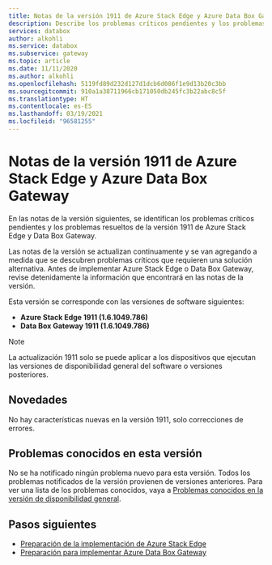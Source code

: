 ```yaml
---
title: Notas de la versión 1911 de Azure Stack Edge y Azure Data Box Gateway | Microsoft Docs
description: Describe los problemas críticos pendientes y los problemas solucionados de la versión 1911 de Azure Stack Edge y Data Box Gateway.
services: databox
author: alkohli
ms.service: databox
ms.subservice: gateway
ms.topic: article
ms.date: 11/11/2020
ms.author: alkohli
ms.openlocfilehash: 5119fd89d232d127d1dcb6d086f1e9d13b20c3bb
ms.sourcegitcommit: 910a1a38711966cb171050db245fc3b22abc8c5f
ms.translationtype: HT
ms.contentlocale: es-ES
ms.lasthandoff: 03/19/2021
ms.locfileid: "96581255"
---
```

# <a name="azure-stack-edge-and-azure-data-box-gateway-1911-release-notes"></a>Notas de la versión 1911 de Azure Stack Edge y Azure Data Box Gateway

En las notas de la versión siguientes, se identifican los problemas críticos pendientes y los problemas resueltos de la versión 1911 de Azure Stack Edge y Data Box Gateway.

Las notas de la versión se actualizan continuamente y se van agregando a medida que se descubren problemas críticos que requieren una solución alternativa. Antes de implementar Azure Stack Edge o Data Box Gateway, revise detenidamente la información que encontrará en las notas de la versión.

Esta versión se corresponde con las versiones de software siguientes:

- **Azure Stack Edge 1911 (1.6.1049.786)**
- **Data Box Gateway 1911 (1.6.1049.786)**

> [!NOTE]
> La actualización 1911 solo se puede aplicar a los dispositivos que ejecutan las versiones de disponibilidad general del software o versiones posteriores.

## <a name="whats-new"></a>Novedades

No hay características nuevas en la versión 1911, solo correcciones de errores.

## <a name="known-issues-in-this-release"></a>Problemas conocidos en esta versión

No se ha notificado ningún problema nuevo para esta versión. Todos los problemas notificados de la versión provienen de versiones anteriores. Para ver una lista de los problemas conocidos, vaya a [Problemas conocidos en la versión de disponibilidad general](data-box-gateway-release-notes.md#known-issues-in-ga-release).

## <a name="next-steps"></a>Pasos siguientes

- [Preparación de la implementación de Azure Stack Edge](../databox-online/azure-stack-edge-deploy-prep.md)
- [Preparación para implementar Azure Data Box Gateway](data-box-gateway-deploy-prep.md)
